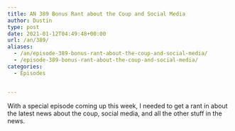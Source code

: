 ```yaml
---
title: AN 389 Bonus Rant about the Coup and Social Media
author: Dustin
type: post
date: 2021-01-12T04:49:48+00:00
url: /an/389/
aliases:
  - /an/episode-389-bonus-rant-about-the-coup-and-social-media/
  - /episode-389-bonus-rant-about-the-coup-and-social-media/
categories:
  - Episodes


---
```

<div id="buzzsprout-player-10552720"></div><script src="https://www.buzzsprout.com/1983601/10552720-389-bonus-rant-about-the-coup-and-social-media.js?container_id=buzzsprout-player-10552720&player=small" type="text/javascript" charset="utf-8"></script>

<!--more-->

<span data-offset-key="cn7o3-0-0">With a special episode coming up this week, I needed to get a rant in about the latest news about the coup, social media, and all the other stuff in the news.</span>